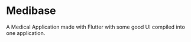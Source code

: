 # Medibase

A Medical Application made with Flutter with some good UI compiled into one application.


